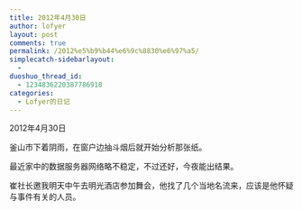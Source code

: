 ```yaml
---
title: 2012年4月30日
author: lofyer
layout: post
comments: true
permalink: /2012%e5%b9%b44%e6%9c%8830%e6%97%a5/
simplecatch-sidebarlayout:
  - 
duoshuo_thread_id:
  - 1234836220387786918
categories:
  - Lofyer的日记
---
```

2012年4月30日

釜山市下着阴雨，在窗户边抽斗烟后就开始分析那张纸。

最近家中的数据服务器网络略不稳定，不过还好，今夜能出结果。

崔社长邀我明天中午去明光酒店参加舞会，他找了几个当地名流来，应该是他怀疑与事件有关的人员。